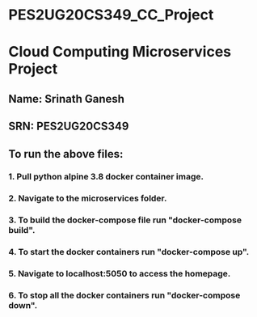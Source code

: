 # PES2UG20CS349_CC_Project
# Cloud Computing Microservices Project
## Name: Srinath Ganesh
## SRN: PES2UG20CS349
## To run the above files:
### 1. Pull python alpine 3.8 docker container image.
### 2. Navigate to the microservices folder.
### 3. To build the docker-compose file run "docker-compose build".
### 4. To start the docker containers run "docker-compose up".
### 5. Navigate to localhost:5050 to access the homepage.
### 6. To stop all the docker containers run "docker-compose down".
